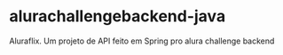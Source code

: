 # alurachallengebackend-java

Aluraflix. Um projeto de API feito em Spring pro alura challenge backend

